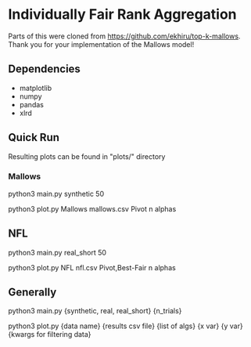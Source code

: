 # Individually Fair Rank Aggregation

Parts of this were cloned from https://github.com/ekhiru/top-k-mallows. Thank you for your implementation of the Mallows model!

## Dependencies
- matplotlib
- numpy
- pandas
- xlrd

## Quick Run
Resulting plots can be found in "plots/" directory

### Mallows
python3 main.py synthetic 50

python3 plot.py Mallows mallows.csv Pivot n alphas

## NFL
python3 main.py real_short 50

python3 plot.py NFL nfl.csv Pivot,Best-Fair n alphas

## Generally
python3 main.py {synthetic, real, real_short} {n_trials}

python3 plot.py {data name} {results csv file} {list of algs} {x var} {y var} {kwargs for filtering data}

